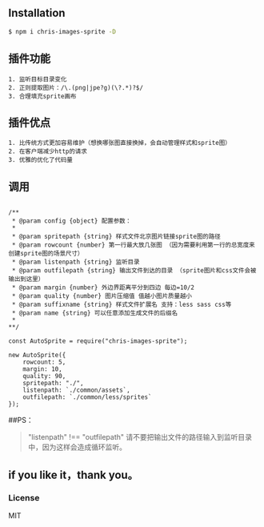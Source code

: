 ## Installation
 
```bash
$ npm i chris-images-sprite -D

```

## 插件功能
    1. 监听目标目录变化
    2. 正则提取图片：/\.(png|jpe?g)(\?.*)?$/
    3. 合理填充sprite画布


## 插件优点
    1. 比传统方式更加容易维护（想换哪张图直接换掉，会自动管理样式和sprite图）
    2. 在客户端减少http的请求
    3. 优雅的优化了代码量


## 调用

```

/**
 * @param config {object} 配置参数：
 * 
 * @param spritepath {string} 样式文件北京图片链接sprite图的路径
 * @param rowcount {number} 第一行最大放几张图 （因为需要利用第一行的总宽度来创建sprite图的场景尺寸）
 * @param listenpath {string} 监听目录
 * @param outfilepath {string} 输出文件到达的目录 （sprite图片和css文件会被输出到这里）
 * @param margin {number} 外边界距离平分到四边 每边=10/2
 * @param quality {number} 图片压缩值 值越小图片质量越小
 * @param suffixname {string} 样式文件扩展名 支持：less sass css等
 * @param name {string} 可以任意添加生成文件的后缀名
 * 
**/

const AutoSprite = require("chris-images-sprite");

new AutoSprite({
    rowcount: 5,
    margin: 10,
    quality: 90,
    spritepath: "./",
    listenpath: `./common/assets`,
    outfilepath: `./common/less/sprites`
});

```

##PS：
> "listenpath" !== "outfilepath"
> 请不要把输出文件的路径输入到监听目录中，因为这样会造成循环监听。


## if you like it，thank you。


### License
MIT